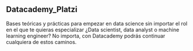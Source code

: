 ## Datacademy_Platzi

Bases teóricas y prácticas para empezar en data science sin importar el rol en el que te quieras especializar
¿Data scientist, data analyst o machine learning engineer? No importa, con Datacademy podrás continuar cualquiera de estos caminos. 
